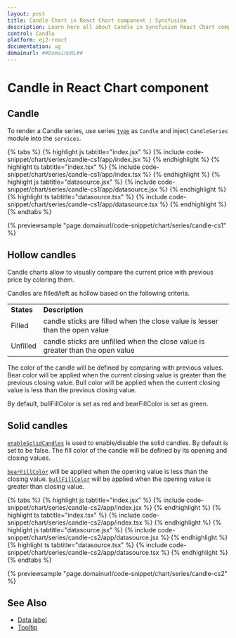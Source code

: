 ```yaml
---
layout: post
title: Candle Chart in React Chart component | Syncfusion
description: Learn here all about Candle in Syncfusion React Chart component of Syncfusion Essential JS 2 and more.
control: Candle
platform: ej2-react
documentation: ug
domainurl: ##DomainURL##
---
```

# Candle in React Chart component

## Candle

To render a Candle series, use series [`type`](https://ej2.syncfusion.com/react/documentation/api/chart/series/#type) as `Candle` and inject `CandleSeries` module into the `services`.

{% tabs %}
{% highlight js tabtitle="index.jsx" %}
{% include code-snippet/chart/series/candle-cs1/app/index.jsx %}
{% endhighlight %}
{% highlight ts tabtitle="index.tsx" %}
{% include code-snippet/chart/series/candle-cs1/app/index.tsx %}
{% endhighlight %}
{% highlight js tabtitle="datasource.jsx" %}
{% include code-snippet/chart/series/candle-cs1/app/datasource.jsx %}
{% endhighlight %}
{% highlight ts tabtitle="datasource.tsx" %}
{% include code-snippet/chart/series/candle-cs1/app/datasource.tsx %}
{% endhighlight %}
{% endtabs %}

{% previewsample "page.domainurl/code-snippet/chart/series/candle-cs1" %}

## Hollow candles

Candle charts allow to visually compare the current price with previous price by coloring them.

Candles are filled/left as hollow based on the following criteria.

<!-- markdownlint-disable MD033 -->

<table>
<tr>
<td><b>States</b></td>
<td><b>Description </b></td>
</tr>
<tr>
<td>Filled</td>
<td>candle sticks are filled when the close value is lesser than the open value</td>
</tr>
<tr>
<td>Unfilled</td>
<td>candle sticks are unfilled when the close value is greater than the open value</td>
</tr>
</table>

The color of the candle will be defined by comparing with previous values. Bear color will be applied when the current closing value is greater than the previous closing value. Bull color will be applied when the current closing value is less than the previous closing value.

By default, bullFillColor is set as red and bearFillColor is set as green.

## Solid candles

[`enableSolidCandles`](https://ej2.syncfusion.com/react/documentation/api/chart/series#enableSolidCandles-string) is used to enable/disable the solid candles. By default is set to be false. The fill color of the candle will be defined by its opening and closing values.

[`bearFillColor`](https://ej2.syncfusion.com/react/documentation/api/chart/series#bearFillColor-string) will be applied when the opening value is less than the closing value.
[`bullFillColor`](https://ej2.syncfusion.com/react/documentation/api/chart/series#bullFillColor-string) will be applied when the opening value is greater than closing value.

{% tabs %}
{% highlight js tabtitle="index.jsx" %}
{% include code-snippet/chart/series/candle-cs2/app/index.jsx %}
{% endhighlight %}
{% highlight ts tabtitle="index.tsx" %}
{% include code-snippet/chart/series/candle-cs2/app/index.tsx %}
{% endhighlight %}
{% highlight js tabtitle="datasource.jsx" %}
{% include code-snippet/chart/series/candle-cs2/app/datasource.jsx %}
{% endhighlight %}
{% highlight ts tabtitle="datasource.tsx" %}
{% include code-snippet/chart/series/candle-cs2/app/datasource.tsx %}
{% endhighlight %}
{% endtabs %}

{% previewsample "page.domainurl/code-snippet/chart/series/candle-cs2" %}

## See Also

* [Data label](./data-labels/)
* [Tooltip](./tool-tip/)
